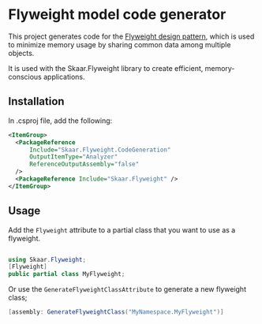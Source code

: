 Flyweight model code generator
===
This project generates code for the [Flyweight design pattern](https://en.wikipedia.org/wiki/Flyweight_pattern), 
which is used to minimize memory usage by sharing common data among multiple objects.

It is used with the Skaar.Flyweight library to create efficient, memory-conscious applications.

## Installation

In .csproj file, add the following:

```xml
<ItemGroup>
  <PackageReference 
      Include="Skaar.Flyweight.CodeGeneration"
      OutputItemType="Analyzer"
      ReferenceOutputAssembly="false"
  />
  <PackageReference Include="Skaar.Flyweight" />
</ItemGroup>
```

## Usage

Add the `Flyweight` attribute to a partial class that you want to use as a flyweight.

```csharp

using Skaar.Flyweight;
[Flyweight] 
public partial class MyFlyweight;
```

Or use the `GenerateFlyweightClassAttribute` to generate a new flyweight class;

```csharp
[assembly: GenerateFlyweightClass("MyNamespace.MyFlyweight")]
```